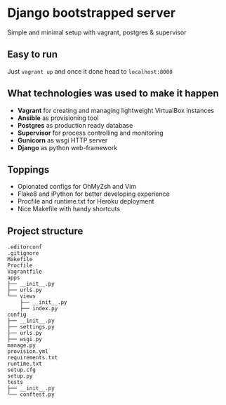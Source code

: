 # Django bootstrapped server

Simple and minimal setup with vagrant, postgres & supervisor

## Easy to run
Just `vagrant up` and once it done head to `localhost:8000`

## What technologies was used to make it happen
- __Vagrant__ for creating and managing lightweight VirtualBox instances
- __Ansible__ as provisioning tool
- __Postgres__ as production ready database
- __Supervisor__ for process controlling and monitoring
- __Gunicorn__ as wsgi HTTP server
- __Django__ as python web-framework

## Toppings
- Opionated configs for OhMyZsh and Vim
- Flake8 and iPython for better developing experience
- Procfile and runtime.txt for Heroku deployment
- Nice Makefile with handy shortcuts

## Project structure

    .editorconf
    .gitignore
    Makefile
    Procfile
    Vagrantfile
    apps
    ├── __init__.py
    ├── urls.py
    └── views
        ├── __init__.py
        ├── index.py
    config
    ├── __init__.py
    ├── settings.py
    ├── urls.py
    ├── wsgi.py
    manage.py
    provision.yml
    requirements.txt
    runtime.txt
    setup.cfg
    setup.py
    tests
    ├── __init__.py
    └── conftest.py

